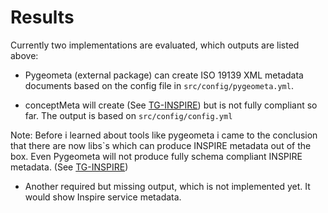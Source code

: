 # Results

Currently two implementations are evaluated, which outputs are listed above:

- Pygeometa (external package) can create ISO 19139 XML metadata documents based on the config file in `src/config/pygeometa.yml`.

- conceptMeta will create (See [TG-INSPIRE](https://knowledge-base.inspire.ec.europa.eu/publications/technical-guidance-implementation-inspire-dataset-and-service-metadata-based-isots-191392007_en)) but is not fully compliant so far. The output is based on `src/config/config.yml`

Note: Before i learned about tools like pygeometa i came to the conclusion that there are now libs`s which can produce INSPIRE metadata out of the box. Even Pygeometa will not produce fully schema compliant INSPIRE metadata. (See [TG-INSPIRE](https://knowledge-base.inspire.ec.europa.eu/publications/technical-guidance-implementation-inspire-dataset-and-service-metadata-based-isots-191392007_en))

- Another required but missing output, which is not implemented yet. It would show Inspire service metadata.
